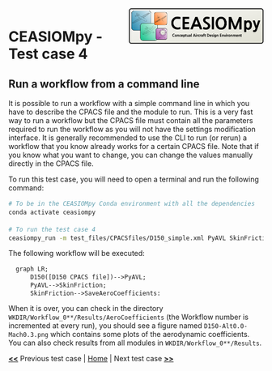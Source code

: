 <img align="right" height="70" src="../../documents/logos/CEASIOMpy_banner_main.png">

# CEASIOMpy - Test case 4

## Run a workflow from a command line

It is possible to run a workflow with a simple command line in which you have to describe the CPACS file and the module to run. This is a very fast way to run a workflow but the CPACS file must contain all the parameters required to run the workflow as you will not have the settings modification interface. It is generally recommended to use the CLI to run (or rerun) a workflow that you know already works for a certain CPACS file. Note that if you know what you want to change, you can change the values manually directly in the CPACS file.

To run this test case, you will need to open a terminal and run the following command:

```bash
# To be in the CEASIOMpy Conda environment with all the dependencies
conda activate ceasiompy

# To run the test case 4
ceasiompy_run -m test_files/CPACSfiles/D150_simple.xml PyAVL SkinFriction SaveAeroCoefficients
```

The following workflow will be executed:

```mermaid
  graph LR;
      D150([D150 CPACS file])-->PyAVL;
      PyAVL-->SkinFriction;
      SkinFriction-->SaveAeroCoefficients:
```

When it is over, you can check in the directory `WKDIR/Workflow_0**/Results/AeroCoefficients` (the Workflow number is incremented at every run), you should see a figure named `D150-Alt0.0-Mach0.3.png` which contains some plots of the aerodynamic coefficients. You can also check results from all modules in `WKDIR/Workflow_0**/Results`.

[**<<**](../test_case_3/README.md) Previous test case | [Home](../../README.md#test-cases) | Next test case [**>>**](../test_case_5/README.md)
